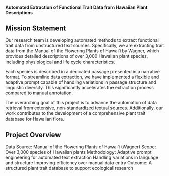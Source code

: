 #### Automated Extraction of Functional Trait Data from Hawaiian Plant Descriptions
## Mission Statement
Our research team is developing automated methods to extract functional trait data from unstructured text sources. Specifically, we are extracting trait data from the Manual of the Flowering Plants of Hawai‘i by Wagner, which provides detailed descriptions of over 3,000 Hawaiian plant species, including physiological and life cycle characteristics.

Each species is described in a dedicated passage presented in a narrative format. To streamline data extraction, we have implemented a flexible and adaptive prompt capable of handling variations in passage structure and linguistic diversity. This significantly accelerates the extraction process compared to manual annotation.

The overarching goal of this project is to advance the automation of data retrieval from extensive, non-standardized textual sources. Additionally, our work contributes to the development of a comprehensive plant trait database for Hawaiian flora.

## Project Overview
Data Source: Manual of the Flowering Plants of Hawai‘i (Wagner)
Scope: Over 3,000 species of Hawaiian plants
Methodology:
Adaptive prompt engineering for automated text extraction
Handling variations in language and structure
Improving efficiency over manual data entry
Outcome: A structured plant trait database to support ecological research
